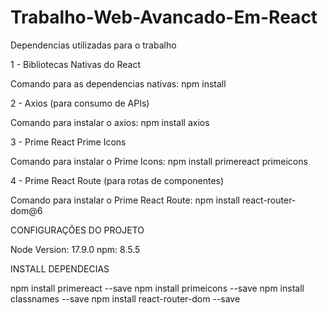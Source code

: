 # Trabalho-Web-Avancado-Em-React

Dependencias utilizadas para o trabalho

1 - Bibliotecas Nativas do React

Comando para as dependencias nativas: npm install

2 - Axios (para consumo de APIs)

Comando para instalar o axios: npm install axios

3 - Prime React Prime Icons

Comando para instalar o Prime Icons: npm install primereact primeicons

4 - Prime React Route (para rotas de componentes)

Comando para instalar o Prime React Route: npm install react-router-dom@6

CONFIGURAÇÕES DO PROJETO

Node Version: 17.9.0
npm: 8.5.5

INSTALL DEPENDECIAS

npm install primereact --save
npm install primeicons --save
npm install classnames --save
npm install react-router-dom --save
